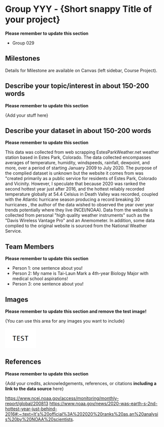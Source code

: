 # Group YYY - {Short snappy Title of your project}

**Please remember to update this section**

- Group 029

## Milestones

Details for Milestone are available on Canvas (left sidebar, Course Project).

## Describe your topic/interest in about 150-200 words

**Please remember to update this section**

{Add your stuff here}

## Describe your dataset in about 150-200 words

**Please remember to update this section**

This data was collected from web scrapping EstesParkWeather.net weather station based in Estes Park, Colorado. The data collected encompasses averages of temperature, humidity, windspeeds, rainfall, dewpoint, and more, over a period of starting January 2009 to July 2020. The purpose of the complied dataset is unknown but the website it comes from was "created primarily as a public service for residents of Estes Park, Colorado and Vicinity. However, I speculate that because 2020 was ranked the second hottest year just after 2016, and the hottest reliably recorded temperature globally at 54.4 Celsius in Death Valley was recorded, coupled with the Atlantic hurricane season producing a record breaking 30 hurricanes , the author of the data wished to observed the year over year trends potentially where they live (NCEI/NOAA). Data from the website is collected from personal "high quality weather instruments" such as the "Davis Wireless Vantage Pro" and an Anemometer. In addition, some data complied to the original website is sourced from the National Weather Service.


## Team Members

**Please remember to update this section**

- Person 1: one sentence about you!
- Person 2: My name is Tai-Laun Mark a 4th-year Biology Major with medical school aspirations!
- Person 3: one sentence about you!

## Images

**Please remember to update this section and remove the test image!**

{You can use this area for any images you want to include}

<img src ="images/test.png" width="100px">

## References

**Please remember to update this section**

{Add your credits, acknowledgements, references, or citations **including a link to the data source** here}

https://www.ncei.noaa.gov/access/monitoring/monthly-report/global/200813
https://www.noaa.gov/news/2020-was-earth-s-2nd-hottest-year-just-behind-2016#:~:text=It's%20official%3A%202020%20ranks%20as,an%20analysis%20by%20NOAA%20scientists.
